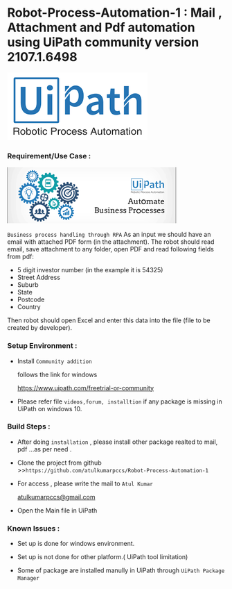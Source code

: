 # Robot-Process-Automation-1 : Mail , Attachment and Pdf automation using UiPath community version 2107.1.6498
![Uipath](https://github.com/atulkumarpccs/Robot-Process-Automation-1/blob/master/Images/Uipath_2.png)


 ### Requirement/Use Case :
 
![UiPath](https://github.com/atulkumarpccs/Robot-Process-Automation-1/blob/master/Images/Uipath_1.png)
 
 
 ```Business process handling through RPA```
As an input we should have an email with attached PDF form (in the attachment). The robot should read email, save attachment to any folder, open PDF and read following fields from pdf:

* 5 digit investor number (in the example it is 54325)
* Street Address
* Suburb
* State
* Postcode
* Country

Then robot should open Excel and enter this data into the file (file to be created by developer). 

 
 ### Setup Environment :
 * Install `Community addition`
 
   follows the link for windows
   
   <https://www.uipath.com/freetrial-or-community>
   
   
 * Please refer file ``videos,forum, installtion`` if any package is missing in UiPath on windows 10. 
   
 ### Build Steps :
 
 * After doing `installation` , please install other package realted to mail, pdf ...as per need .
 
 * Clone the project from github >>``https://github.com/atulkumarpccs/Robot-Process-Automation-1 `` 
 
 * For access , please write the mail to ``Atul Kumar``
 
   <atulkumarpccs@gmail.com>
 
 * Open the Main file  in UiPath 
  
 ### Known Issues :
 
 * Set up is done for windows environment.
 
 * Set  up is not done for other platform.( UiPath tool limitation)
 
 * Some of package are installed manully in UiPath through ``UiPath Package Manager`` 
 
